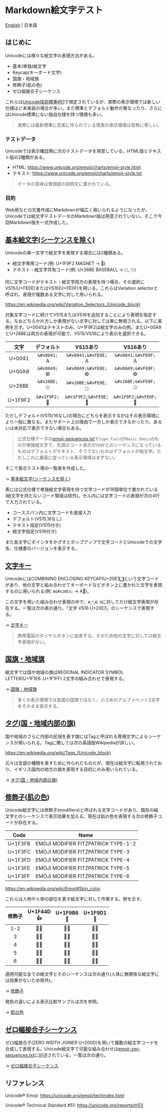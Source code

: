 # Markdown絵文字テスト

[English](README.md) | 日本語

## はじめに

Unicodeには様々な絵文字の表現方法がある。

* 基本(単独)絵文字
* Keycap(キーボード文字)
* 国旗・地域旗
* 修飾子(肌の色)
* ゼロ幅接合子シーケンス

これらは[Unicode技術標準#51](https://unicode.org/reports/tr51/)で規定されているが、実際の表示環境では新しい仕様ほど未実装の場合が多い。また標準とデフォルト動作が異なったり、さらにはUnicode標準にない独自仕様を持つ環境も多い。

> 実際には最新標準に忠実に作られている現実の表示環境は皆無に等しい。

### テストデータ

Unicodeでは表示確認用に次のテストデータを用意している。HTML版とテキスト版の2種類がある。

* HTML: https://www.unicode.org/emoji/charts/emoji-style.html
* テキスト: https://www.unicode.org/emoji/charts/emoji-style.txt

> データの意味は冒頭部の説明文に書かれている。

### 目的

Web用などの文書作成にMarkdownが幅広く用いられるようになったが、Unicodeでは絵文字テストデータのMarkdown版は用意されていない。そこで今回Markdown版を一式作成した。

## [基本絵文字(シーケンスを除く)](ja/basic-emojis.md)

Unicodeの単一文字で絵文字を表現する場合には2種類ある。

* 絵文字専用コード(例: U+1F9F2 MAGNET → 🧲︎)
* テキスト・絵文字共有コード(例: U+26BE BASEBALL → ⚾︎, ⚾️)

同じ文字コードがテキスト・絵文字両方の表現を持つ場合、その選択にVS15(U+FE0E)またはVS16(U+FE0F)を用いる。これらはVariation selectorと呼ばれ、表現が複数ある文字に対して用いられる。

https://en.wikipedia.org/wiki/Variation_Selectors_(Unicode_block)

対象文字コードに続けてVS15またはVS16を追加することにより表現を指定する。なおどちらか片方しか表現がない文字に対しては単に無視される。以下に実例を示す。U+0041はテキストのみ、U+1F9F2は絵文字のみの例。またU+00A9とU+26BEは両方の表現が可能で、VS15/VS16により表示を選択できる。

| 文字 | デフォルト | VS15あり | VS16あり |
| :-: | :-: | :-: | :-: |
| U+0041 | `&#x0041;`<br>&#x0041; | `&#x0041;&#xFE0E;`<br>&#x0041;&#xFE0E; | `&#x0041;&#xFE0F;`<br>&#x0041;&#xFE0F; |
| U+00A9 | `&#x00A9;`<br>&#x00A9; | `&#x00A9;&#xFE0E;`<br>&#x00A9;&#xFE0E; | `&#x00A9;&#xFE0F;`<br>&#x00A9;&#xFE0F; |
| U+26BE | `&#x26BE;`<br>&#x26BE; | `&#x26BE;&#xFE0E;`<br>&#x26BE;&#xFE0E; | `&#x26BE;&#xFE0F;`<br>&#x26BE;&#xFE0F; |
| U+1F9F2 | `&#x1F9F2;`<br>&#x1F9F2; | `&#x1F9F2;&#xFE0E;`<br>&#x1F9F2;&#xFE0E; | `&#x1F9F2;&#xFE0F;`<br>&#x1F9F2;&#xFE0F; |

ただしデフォルト(VS15/16なし)の場合にどちらを表示するかはその表示環境により一般に異なる。またサポート上の理由で一方しか表示できなかったり、あるいは未対応で表示できない場合もある。

> 公式仕様データの[emoji-sequences.txt]で`type_field`が`Basic_Emoji`のものが単独絵文字で、先頭のコード表示が`FE0F`とのシーケンスになっているものはデフォルトがテキスト、そうでないものはデフォルトが絵文字。ただしこれに厳密に従っている表示環境はまずない。

そこで表示テスト用の一覧表を作成した。

→ [基本絵文字(シーケンスを除く)](ja/basic-emojis.md)

表には公式仕様で単独絵文字表現を持つ文字コードが16個単位で書かれている(絵文字を持たないコード領域は除外)。セル内には文字コードの表現が次の4行で入力されている。

* コーススパン内に文字コードを直接入力
* デフォルト(VS15,16なし)
* テキスト指定(VS15付き)
* 絵文字指定(VS16付き)

また各文字にポインタをかざすとポップアップで文字コードとUnicodeでの文字名、仕様書のバージョンを表示する。

## [文字キー](ja/keycaps.md)

UnicodeにはCOMBINING ENCLOSING KEYCAP(U+20E3, `⃣`)という文字コードがあり、他の文字と組み合わせてキーボードなどボタン上に書かれた文字を表現するのに用いられる(例: `A&#x20E3;` → A&#x20E3;)。

この文字を用いた組み合わせ表現の中で、`#`,` * `,`0`..`9`に対してだけ絵文字表現が存在する。一覧は次の表の通り。「文字 VS16 U+20E3」のシーケンスで表現する。

→ [文字キー](ja/keycaps.md)

> 携帯電話のダイヤルボタンに由来する。そのため他の文字に対しては絵文字表現がない。

## [国旗・地域旗](ja/flags.md)

絵文字では国や地域の旗はREGIONAL INDICATOR SYMBOL LETTER(U+1F1E6..U+1F1FF) 2文字の組み合わせで表現する。

→ [国旗・地域旗](ja/flags.md)

> 多くの表示環境では各国の国旗ではなく、小さめのアルファベット2文字をそのまま表示する。

## [タグ(国・地域内部の旗)](ja/tags.md)

国や地域のさらに内部の区域を表す旗にはTagと呼ばれる専用文字によるシーケンスが用いられる。Tagに関しては次の英語版Wikipediaが詳しい。

https://en.wikipedia.org/wiki/Tags_(Unicode_block)

元々は言語の種類を表すために作られたものだが、現在は絵文字に転用されており、イギリス国内の地方の旗を表現する目的にのみ用いられている。

→ [タグ(国・地域内部の旗)](ja/tags.md)

## [修飾子](ja/modifiers.md)\([肌の色](ja/skin-tones.md)\)

Unicode絵文字には修飾子(modifiers)と呼ばれる文字コードがあり、既存の絵文字とのシーケンスで表示効果を加える。現在は肌の色を表現する次の修飾子コードが存在する。

| Code | Name |
| - | - |
| U+1F3FB | EMOJI MODIFIER FITZPATRICK TYPE-1-2 |
| U+1F3FC | EMOJI MODIFIER FITZPATRICK TYPE-3 |
| U+1F3FD | EMOJI MODIFIER FITZPATRICK TYPE-4 |
| U+1F3FE | EMOJI MODIFIER FITZPATRICK TYPE-5 |
| U+1F3FF | EMOJI MODIFIER FITZPATRICK TYPE-6 |

https://en.wikipedia.org/wiki/Emoji#Skin_color

これらは人物や人体の部位を表す絵文字に対して作用する。例を示す。

| 修飾子 | U+1F44D<br>👍 | U+1F9B6<br>🦶 | U+1F9D1<br>🧑 |
| :-: | :-: | :-: | :-: |
| 1-2 | 👍&#x1F3FB; | 🦶&#x1F3FB; | 🧑&#x1F3FB; |
| 3 | 👍&#x1F3FC; | 🦶&#x1F3FC; | 🧑&#x1F3FC; |
| 4 | 👍&#x1F3FD; | 🦶&#x1F3FD; | 🧑&#x1F3FD; |
| 5 | 👍&#x1F3FE; | 🦶&#x1F3FE; | 🧑&#x1F3FE; |
| 6 | 👍&#x1F3FF; | 🦶&#x1F3FF; | 🧑&#x1F3FF; |

適用可能な全ての絵文字とそのシーケンスは次の通り(人体に無関係な絵文字には効果がないため除外)。

→ [修飾子](ja/modifiers.md)

発色の違いによる表示比較サンプルは次を参照。

→ [肌の色](ja/skine-tones.md)

## [ゼロ幅接合子シーケンス](ja/zwj-sequences.md)

ゼロ幅接合子(ZERO WIDTH JOINER U+200D)を用いて複数の絵文字コードを合成して表現する。Unicode絵文字で可能な組み合わせは[emoji-zwj-sequences.txt](https://www.unicode.org/Public/emoji/latest/emoji-zwj-sequences.txt)に記述されている。一覧は次の通り。

→ [ゼロ幅接合子シーケンス](ja/zwj-sequences.md)

## リファレンス

Unicode® Emoji: https://unicode.org/emoji/techindex.html

Unicode® Technical Standard #51: https://unicode.org/reports/tr51/


[emoji-sequences.txt]: https://www.unicode.org/Public/emoji/latest/emoji-sequences.txt
